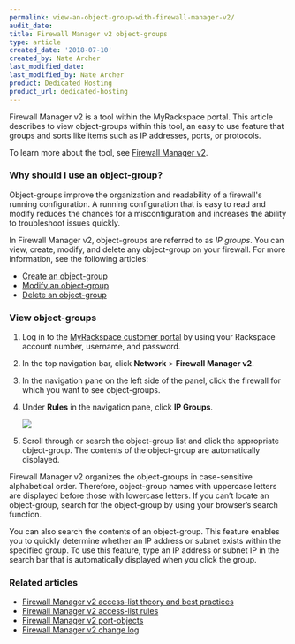 ```yaml
---
permalink: view-an-object-group-with-firewall-manager-v2/
audit_date:
title: Firewall Manager v2 object-groups
type: article
created_date: '2018-07-10'
created_by: Nate Archer
last_modified_date:
last_modified_by: Nate Archer
product: Dedicated Hosting
product_url: dedicated-hosting
---
```


Firewall Manager v2 is a tool within the MyRackspace portal. This article describes to view object-groups within this tool, an easy to use feature that groups and sorts like items such as IP addresses, ports, or protocols.

To learn more about the tool, see [Firewall Manager v2](/how-to/firewall-manager-v2).

### Why should I use an object-group?

Object-groups improve the organization and readability of a firewall's running configuration. A running configuration that is easy to read and modify reduces the chances for a misconfiguration and increases the ability to troubleshoot issues quickly.

In Firewall Manager v2, object-groups are referred to as *IP groups*. You can view, create, modify, and delete any object-group on your firewall. For more information, see the following articles:

- [Create an object-group](/how-to/create-an-object-group-with-firewall-manager-v2)
- [Modify an object-group](/how-to/modify-an-object-group-with-firewall-manager-v2)
- [Delete an object-group](/how-to/delete-an-object-group-with-firewall-manager-v2)

### View object-groups

1. Log in to the [MyRackspace customer portal](https://my.rackspace.com/portal/auth/login) by using your Rackspace account number, username, and password.

2. In the top navigation bar, click **Network** > **Firewall Manager v2**.

3. In the navigation pane on the left side of the panel, click the firewall for which you want to see object-groups.

4. Under **Rules** in the navigation pane, click **IP Groups**.

    <img src="{% asset_path dedicated-hosting/firewall-manager-v2-object-groups/ip-groups.png %}" />

5. Scroll through or search the object-group list and click the appropriate object-group. The contents of the object-group are automatically displayed.

Firewall Manager v2 organizes the object-groups in case-sensitive alphabetical order. Therefore, object-group names with uppercase letters are displayed before those with lowercase letters. If you can’t locate an object-group, search for the object-group by using your browser’s search function.

You can also search the contents of an object-group. This feature enables you to quickly determine whether an IP address or subnet exists within the specified group. To use this feature, type an IP address or subnet IP in the search bar that is automatically displayed when you click the group.

### Related articles

- [Firewall Manager v2 access-list theory and best practices](/how-to/firewall-manager-v2-access-list-theory-and-best-practices)
- [Firewall Manager v2 access-list rules](/how-to/firewall-manager-v2-access-list-rules)
- [Firewall Manager v2 port-objects](/how-to/firewall-manager-v2-port-groups)
- [Firewall Manager v2 change log](/how-to/firewall-manager-v2-change-log)
